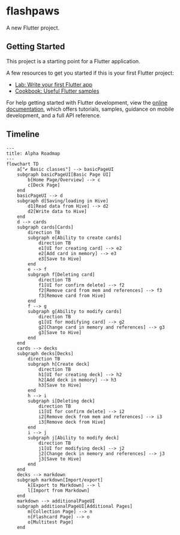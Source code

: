 # flashpaws

A new Flutter project.

## Getting Started

This project is a starting point for a Flutter application.

A few resources to get you started if this is your first Flutter project:

- [Lab: Write your first Flutter app](https://docs.flutter.dev/get-started/codelab)
- [Cookbook: Useful Flutter samples](https://docs.flutter.dev/cookbook)

For help getting started with Flutter development, view the
[online documentation](https://docs.flutter.dev/), which offers tutorials,
samples, guidance on mobile development, and a full API reference.


## Timeline
```mermaid
---
title: Alpha Roadmap
---
flowchart TD
    a["✔️ Basic classes"] --> basicPageUI
    subgraph basicPageUI[Basic Page UI]
        b[Home Page/Overview] --> c
        c[Deck Page]
    end
    basicPageUI --> d
    subgraph d[Saving/loading in Hive]
        d1[Read data from Hive] --> d2
        d2[Write data to Hive]
    end
    d --> cards
    subgraph cards[Cards]
        direction TB
        subgraph e[Ability to create cards]
            direction TB
            e1[UI for creating card] --> e2
            e2[Add card in memory] --> e3
            e3[Save to Hive]
        end
        e --> f
        subgraph f[Deleting card]
            direction TB
            f1[UI for confirm delete] --> f2
            f2[Remove card from mem and references] --> f3
            f3[Remove card from Hive]
        end
        f --> g
        subgraph g[Ability to modify cards]
            direction TB
            g1[UI for modifying card] --> g2
            g2[Change card in memory and references] --> g3
            g3[Save to Hive]
        end
    end
    cards --> decks
    subgraph decks[Decks]
        direction TB
        subgraph h[Create deck]
            direction TB
            h1[UI for creating deck] --> h2
            h2[Add deck in memory] --> h3
            h3[Save to Hive]
        end
        h --> i
        subgraph i[Deleting deck]
            direction TB
            i1[UI for confirm delete] --> i2
            i2[Remove deck from mem and references] --> i3
            i3[Remove deck from Hive]
        end
        i --> j
        subgraph j[Ability to modify deck]
            direction TB
            j1[UI for modifying deck] --> j2
            j2[Change deck in memory and references] --> j3
            j3[Save to Hive]
        end
    end
    decks --> markdown
    subgraph markdown[Import/export]
        k[Export to Markdown] --> l
        l[Import from Markdown]
    end
    markdown --> additionalPageUI
    subgraph additionalPageUI[Additional Pages]
        m[Collection Page] --> n
        n[Flashcard Page] --> o
        o[Multitest Page]
    end
```
